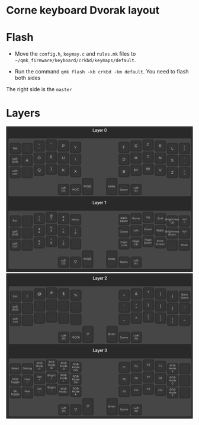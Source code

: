 # Corne keyboard Dvorak layout

# Flash

* Move the `config.h`, `keymay.c` and `rules.mk` files to `~/qmk_firmware/keyboard/crkbd/keymaps/default`.

* Run the command `qmk flash -kb crkbd -km default`. You need to flash both sides

The right side is the `master`

# Layers
![layer_0_1](images/layer_0_1.png)
![layer_2_3](images/layer_2_3.png)
